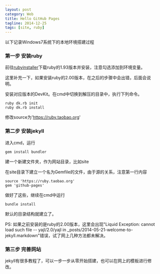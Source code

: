 ```yaml
---
layout: post
category: Web
title: Hello GitHub Pages
tagline: 2014-12-25
tags: [site, ruby]
---
```


以下记录Windows7系统下的本地环境搭建过程

<!--more-->

### 第一步 安装ruby ###
前往[rubyinstaller](http://rubyinstaller.org/downloads/)下载ruby的1.93版本并安装，注意勾选添加到环境变量。

这里补充一下，如果安装ruby的2.00版本，在之后的步骤中会出错，后面会说明。

安装对应版本的DevKit。在cmd中切换到解压的目录中，执行下列命令。

    ruby dk.rb init
    ruby dk.rb install

修改source为'https://ruby.taobao.org'

### 第二步 安装jekyll ###
进入cmd，运行

    gem install bundler

建一个新建文件夹，作为网站目录，比如site

在site目录下建立一个名为Gemfile的文件，由于源的关系，注意第一行内容

    source 'https://ruby.taobao.org'
    gem 'github-pages'

做好了这些，继续在cmd中运行

    bundle install

默认的目录结构就建立了。

PS: 如果之前安装的是ruby的2.00版本，这里会出现"Liquid Exception: cannot load such file -- yajl/2.0/yajl in _posts/2014-05-21-welcome-to-jekyll.markdown"错误，试了网上几种方法都未解决。

### 第三步 完善网站 ###
jekyll有很多教程了，可以一步一步从零开始搭建，也可以在网上的模板进行修改。





